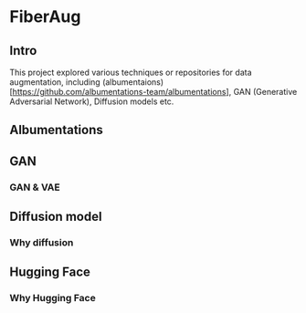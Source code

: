 # FiberAug
## Intro
This project explored various techniques or repositories for data augmentation, including (albumentaions)[https://github.com/albumentations-team/albumentations], GAN (Generative Adversarial Network), Diffusion models etc.
## Albumentations
## GAN
### GAN & VAE
## Diffusion model
### Why diffusion
## Hugging Face
### Why Hugging Face